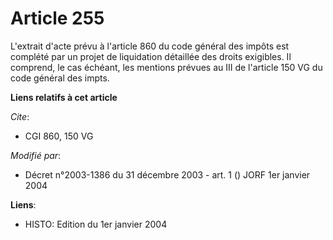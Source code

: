 # Article 255

L'extrait d'acte prévu à l'article 860 du code général des impôts est complété par un projet de liquidation détaillée des
droits exigibles. Il comprend, le cas échéant, les mentions prévues au III de l'article 150 VG du code général des imp<cb>ts.

</cb>

**Liens relatifs à cet article**

_Cite_:

  - CGI 860, 150 VG

_Modifié par_:

  - Décret n°2003-1386 du 31 décembre 2003 - art. 1 () JORF 1er janvier 2004

**Liens**:

  - HISTO: Edition du 1er janvier 2004
